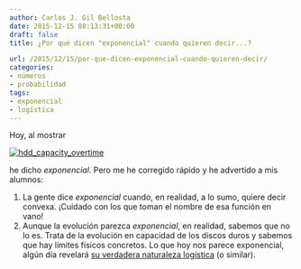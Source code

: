 ```yaml
---
author: Carlos J. Gil Bellosta
date: 2015-12-15 08:13:31+00:00
draft: false
title: ¿Por qué dicen "exponencial" cuando quieren decir...?

url: /2015/12/15/por-que-dicen-exponencial-cuando-quieren-decir/
categories:
- números
- probabilidad
tags:
- exponencial
- logística
---
```


Hoy, al mostrar

[![hdd_capacity_overtime](/wp-uploads/2015/12/hdd_capacity_overtime.png#center)
](/wp-uploads/2015/12/hdd_capacity_overtime.png#center)

he dicho _exponencial_. Pero me he corregido rápido y he advertido a mis alumnos:

1. La gente dice _exponencial_ cuando, en realidad, a lo sumo, quiere decir convexa. ¡Cuidado con los que toman el nombre de esa función en vano!
2. Aunque la evolución parezca _exponencial_, en realidad, sabemos que no lo es. Trata de la evolución en capacidad de los discos duros y sabemos que hay límites físicos concretos. Lo que hoy nos parece exponencial, algún día revelará [su verdadera naturaleza logística](https://es.wikipedia.org/wiki/Funci%C3%B3n_log%C3%ADstica) (o similar).